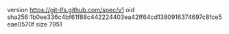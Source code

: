 version https://git-lfs.github.com/spec/v1
oid sha256:1b0ee336c4bf61f88c442224403ea42ff64cd1380916374697c8fce5eae0570f
size 7951
